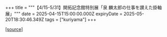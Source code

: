 +++
title = """【4/15-5/31】開拓記念館特別展「泉 麟太郎の仕事を讃えた掛軸展」"""
date = 2025-04-15T15:00:00.000Z
expiryDate = 2025-05-20T18:30:46.349Z
tags = ["kuriyama"]
+++


[[source]](https://www.town.kuriyama.hokkaido.jp/soshiki/55/31491.html)
